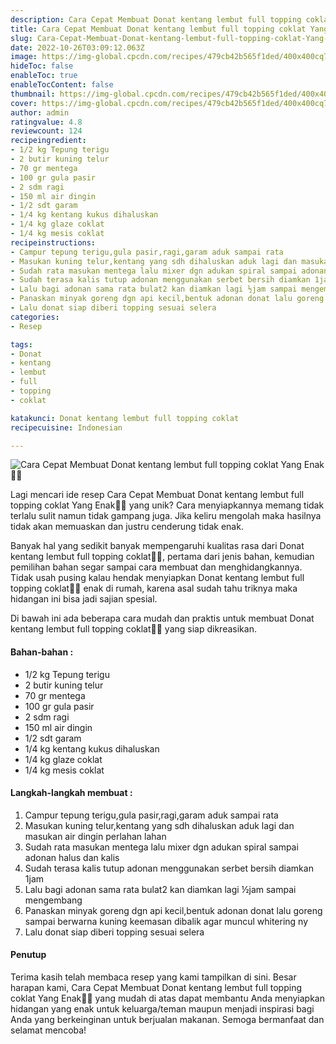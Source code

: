 ```yaml
---
description: Cara Cepat Membuat Donat kentang lembut full topping coklat Yang Enak"
title: Cara Cepat Membuat Donat kentang lembut full topping coklat Yang Enak
slug: Cara-Cepat-Membuat-Donat-kentang-lembut-full-topping-coklat-Yang-Enak
date: 2022-10-26T03:09:12.063Z
image: https://img-global.cpcdn.com/recipes/479cb42b565f1ded/400x400cq70/photo.jpg
hideToc: false
enableToc: true
enableTocContent: false
thumbnail: https://img-global.cpcdn.com/recipes/479cb42b565f1ded/400x400cq70/photo.jpg
cover: https://img-global.cpcdn.com/recipes/479cb42b565f1ded/400x400cq70/photo.jpg
author: admin
ratingvalue: 4.8
reviewcount: 124
recipeingredient:
- 1/2 kg Tepung terigu
- 2 butir kuning telur
- 70 gr mentega
- 100 gr gula pasir
- 2 sdm ragi
- 150 ml air dingin
- 1/2 sdt garam
- 1/4 kg kentang kukus dihaluskan
- 1/4 kg glaze coklat
- 1/4 kg mesis coklat
recipeinstructions:
- Campur tepung terigu,gula pasir,ragi,garam aduk sampai rata
- Masukan kuning telur,kentang yang sdh dihaluskan aduk lagi dan masukan air dingin perlahan lahan
- Sudah rata masukan mentega lalu mixer dgn adukan spiral sampai adonan halus dan kalis
- Sudah terasa kalis tutup adonan menggunakan serbet bersih diamkan 1jam
- Lalu bagi adonan sama rata bulat2 kan diamkan lagi ½jam sampai mengembang
- Panaskan minyak goreng dgn api kecil,bentuk adonan donat lalu goreng sampai berwarna kuning keemasan dibalik agar muncul whitering ny
- Lalu donat siap diberi topping sesuai selera
categories:
- Resep

tags:
- Donat
- kentang
- lembut
- full
- topping
- coklat

katakunci: Donat kentang lembut full topping coklat
recipecuisine: Indonesian

---
```


![Cara Cepat Membuat Donat kentang lembut full topping coklat Yang Enak👩‍🍳](https://img-global.cpcdn.com/recipes/479cb42b565f1ded/400x400cq70/photo.jpg)

Lagi mencari ide resep Cara Cepat Membuat Donat kentang lembut full topping coklat Yang Enak👩‍🍳 yang unik? Cara menyiapkannya memang tidak terlalu sulit namun tidak gampang juga. Jika keliru mengolah maka hasilnya tidak akan memuaskan dan justru cenderung tidak enak.

Banyak hal yang sedikit banyak mempengaruhi kualitas rasa dari Donat kentang lembut full topping coklat👩‍🍳, pertama dari jenis bahan, kemudian pemilihan bahan segar sampai cara membuat dan menghidangkannya. Tidak usah pusing kalau hendak menyiapkan Donat kentang lembut full topping coklat👩‍🍳 enak di rumah, karena asal sudah tahu triknya maka hidangan ini bisa jadi sajian spesial.

Di bawah ini ada beberapa cara mudah dan praktis untuk membuat Donat kentang lembut full topping coklat👩‍🍳 yang siap dikreasikan.

<!--inarticleads1-->

#### Bahan-bahan :

- 1/2 kg Tepung terigu
- 2 butir kuning telur
- 70 gr mentega
- 100 gr gula pasir
- 2 sdm ragi
- 150 ml air dingin
- 1/2 sdt garam
- 1/4 kg kentang kukus dihaluskan
- 1/4 kg glaze coklat
- 1/4 kg mesis coklat

<!--inarticleads2-->

#### Langkah-langkah membuat :

1. Campur tepung terigu,gula pasir,ragi,garam aduk sampai rata
1. Masukan kuning telur,kentang yang sdh dihaluskan aduk lagi dan masukan air dingin perlahan lahan
1. Sudah rata masukan mentega lalu mixer dgn adukan spiral sampai adonan halus dan kalis
1. Sudah terasa kalis tutup adonan menggunakan serbet bersih diamkan 1jam
1. Lalu bagi adonan sama rata bulat2 kan diamkan lagi ½jam sampai mengembang
1. Panaskan minyak goreng dgn api kecil,bentuk adonan donat lalu goreng sampai berwarna kuning keemasan dibalik agar muncul whitering ny
1. Lalu donat siap diberi topping sesuai selera

#### Penutup

Terima kasih telah membaca resep yang kami tampilkan di sini. Besar harapan kami, Cara Cepat Membuat Donat kentang lembut full topping coklat Yang Enak👩‍🍳 yang mudah di atas dapat membantu Anda menyiapkan hidangan yang enak untuk keluarga/teman maupun menjadi inspirasi bagi Anda yang berkeinginan untuk berjualan makanan. Semoga bermanfaat dan selamat mencoba!